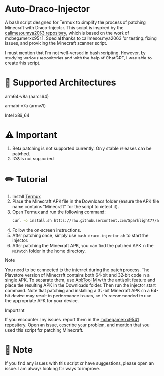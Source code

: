 # Auto-Draco-Injector

A bash script designed for Termux to simplify the process of patching Minecraft with Draco-Injector. This script is inspired by the [callmesoumya2063 repository](https://github.com/CallMeSoumya2063/draco-injector-script), which is based on the work of [mcbegamerxx9541](https://github.com/mcbegamerxx954/draco-injector). Special thanks to [callmesoumya2063](https://github.com/CallMeSoumya2063) for testing, fixing issues, and providing the Minecraft scanner script.

I must mention that I'm not well-versed in bash scripting. However, by studying various repositories and with the help of ChatGPT, I was able to create this script.

# 💠 Supported Architectures
arm64-v8a (aarch64)

armabi-v7a (armv7l)

Intel x86_64

# ⚠️ Important
1. Beta patching is not supported currently. Only stable releases can be patched.
2. IOS is not supported 

# ✏️ Tutorial
1. Install [Termux](https://github.com/termux/termux-app/releases).
2. Place the Minecraft APK file in the Downloads folder (ensure the APK file name contains "Minecraft" for the script to detect it).
3. Open Termux and run the following command:
   ```bash
   curl -o install.sh https://raw.githubusercontent.com/Sparklight77/auto-draco-injector/main/install.sh && bash install.sh
   ```
4. Follow the on-screen instructions.
5. After patching once, simply use `bash draco-injector.sh` to start the injector.
6. After patching the Minecraft APK, you can find the patched APK in the `MCPatch` folder in the home directory.

> [!Note]  
> You need to be connected to the internet during the patch process. The Playstore version of Minecraft contains both 64-bit and 32-bit code in a single APK. To separate them, use [ApkTool M](https://maximoff.su/apktool/?lang=en) with the antisplit feature and place the resulting APK in the Downloads folder. Then run the injector start command. Note that patching and installing a 32-bit Minecraft APK on a 64-bit device may result in performance issues, so it's recommended to use the appropriate APK for your device.

> [!important]  
> If you encounter any issues, report them in the [mcbegamerxx9541 repository](https://github.com/mcbegamerxx954/draco-injector/issues). Open an issue, describe your problem, and mention that you used this script for patching Minecraft.

# 📝 Note
If you find any issues with this script or have suggestions, please open an issue. I am always looking for ways to improve.